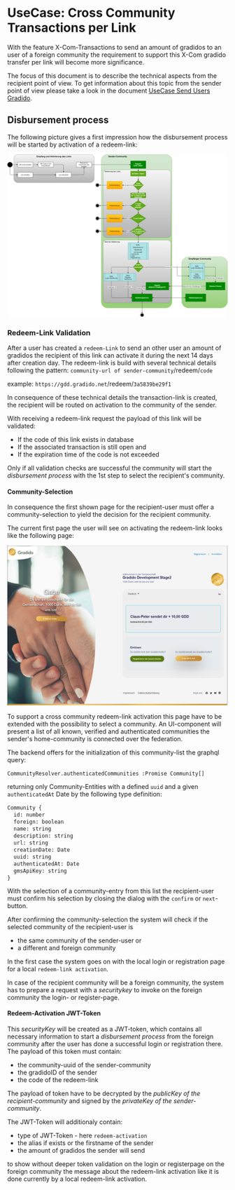 # UseCase: Cross Community Transactions per Link

With the feature X-Com-Transactions to send an amount of gradidos to an user of a foreign community the requirement to support this X-Com gradido transfer per link will become more significance.

The focus of this document is to describe the technical aspects from the recipient point of view. To get information about this topic from the sender point of view please take a look in the document [UseCase Send Users Gradido](https://github.com/gradido/gradido/blob/master/docu/Concepts/BusinessRequirements/UC_Send_Users_Gradido.md).

## Disbursement process

The following picture gives a first impression how the disbursement process will be started by activation of a redeem-link:

![UC_Send_Users_Gradido_StartValutierung.png](./image/UC_Send_Users_Gradido_StartValutierung.png)

### Redeem-Link Validation

After a user has created a `redeem-Link` to send an other user an amount of gradidos the recipient of this link can activate it during the next 14 days after creation day. The redeem-link is build with several technical details following the pattern: `community-url of sender-community`/redeem/`code`

example: `https://gdd.gradido.net`/redeem/`3a5839be29f1`

In consequence of these technical details the transaction-link is created, the recipient will be routed on activation to the community of the sender. 

With receiving a redeem-link request the payload of this link will be validated:

* If the code of this link exists in database
* If the associated transaction is still open and
* If the expiration time of the code is not exceeded

Only if all validation checks are successful the community will start the _disbursement process_ with the 1st step to select the recipient's community.

#### Community-Selection

In consequence the first shown page for the recipient-user must offer a community-selection to yield the decision for the recipient community.

The current first page the user will see on activating the redeem-link looks like the following page:

![](./image/redeemlink-page_without-comunity-selection.png)

To support a cross community redeem-link activation this page have to be extended with the possibility to select a community. An UI-component will present a list of all known, verified and authenticated communities the sender's home-community is connected over the federation.

The backend offers for the initialization of this community-list the graphql query:

```
CommunityResolver.authenticatedCommunities :Promise Community[] 
```

returning only Community-Entities with a defined `uuid` and a given `authenticatedAt` Date by the following type definition:

```
Community {
  id: number
  foreign: boolean
  name: string
  description: string
  url: string
  creationDate: Date
  uuid: string
  authenticatedAt: Date
  gmsApiKey: string
}
```

With the selection of a community-entry from this list the recipient-user must confirm his selection by closing the dialog with the `confirm` or `next`-button.

After confirming the community-selection the system will check if the selected community of the recipient-user is

* the same community of the sender-user or
* a different and foreign community

In the first case the system goes on with the local login or registration page for a local `redeem-link activation`.

In case of the recipient community will be a foreign community, the system has to prepare a request with a _securitykey_ to invoke on the foreign community the login- or register-page.

#### Redeem-Activation JWT-Token

This _securityKey_ will be created as a JWT-token, which contains all necessary information to start a _disbursement process_ from the foreign community after the user has done a successful login or registration there. The payload of this token must contain:

* the community-uuid of the sender-community
* the gradidoID of the sender
* the code of the redeem-link

The payload of token have to be decrypted by the _publicKey of the recipient-community_ and signed by the _privateKey of the sender-community_.

The JWT-Token will additionaly contain:

* type of JWT-Token - here `redeem-activation`
* the alias if exists or the firstname of the sender
* the amount of gradidos the sender will send

to show without deeper token validation on the login or registerpage on the foreign community the message about the redeem-link activation like it is done currently by a local redeem-link activation.
